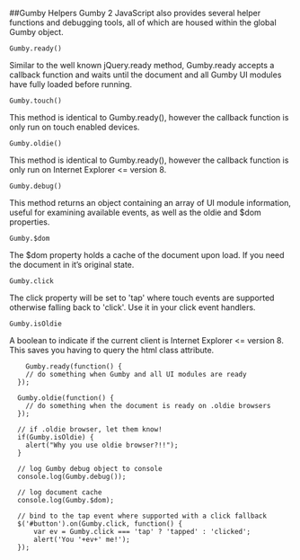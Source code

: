 ##Gumby Helpers
Gumby 2 JavaScript also provides several helper functions and debugging tools, all of which are housed within the global Gumby object.

`Gumby.ready()`

Similar to the well known jQuery.ready method, Gumby.ready accepts a callback function and waits until the document and all Gumby UI modules have fully loaded before running.

`Gumby.touch()`

This method is identical to Gumby.ready(), however the callback function is only run on touch enabled devices.

`Gumby.oldie()`

This method is identical to Gumby.ready(), however the callback function is only run on Internet Explorer <= version 8.

`Gumby.debug()`

This method returns an object containing an array of UI module information, useful for examining available events, as well as the oldie and $dom properties.

`Gumby.$dom`

The $dom property holds a cache of the document upon load. If you need the document in it’s original state.

`Gumby.click`

The click property will be set to 'tap' where touch events are supported otherwise falling back to 'click'. Use it in your click event handlers.

`Gumby.isOldie`

A boolean to indicate if the current client is Internet Explorer <= version 8. This saves you having to query the html class attribute.

```
	Gumby.ready(function() {
    // do something when Gumby and all UI modules are ready
  });
  
  Gumby.oldie(function() {
    // do something when the document is ready on .oldie browsers
  });
 
  // if .oldie browser, let them know!
  if(Gumby.isOldie) {
    alert("Why you use oldie browser?!!");
  }
 
  // log Gumby debug object to console
  console.log(Gumby.debug());
 
  // log document cache
  console.log(Gumby.$dom);
  
  // bind to the tap event where supported with a click fallback
  $('#button').on(Gumby.click, function() {
      var ev = Gumby.click === 'tap' ? 'tapped' : 'clicked';
      alert('You '+ev+' me!');
  });
```